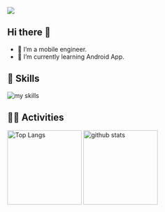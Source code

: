 ![](https://komarev.com/ghpvc/?username=Nkot117&label=PROFILE+VIEWS)

## Hi there 👋
- 📱 I’m a mobile engineer.
- 🤖 I’m currently learning Android App.

## 🌱 Skills
<img alt="my skills" src="https://skillicons.dev/icons?theme=dark&perline=7&i=html,css,js,ts,angular,kotlin,git,figma,github,vscode,postgres" />
<br>

## 🏃‍♂️ Activities
<div align="left"> 
  <img alt="Top Langs" height="170px" src="https://github-readme-stats.vercel.app/api?username=Nkot117&theme=vue-dark&layout=compact" />
  <img alt="github stats" height="170px" src="https://github-readme-stats.vercel.app/api/top-langs/?username=Nkot117&theme=vue-dark&layout=compact" />
</div>
